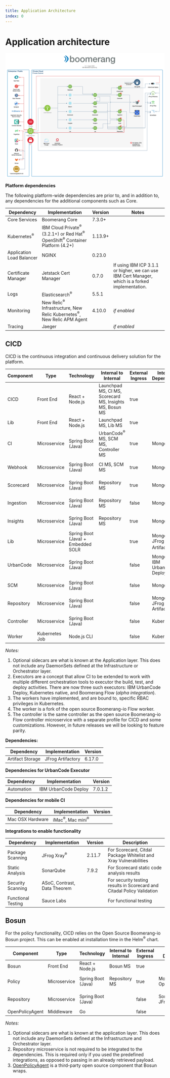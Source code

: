 ```yaml
---
title: Application Architecture
index: 0
---
```


# Application architecture

![Boomerang Infrastructure Architecture](./assets/img/boomerang-architecture-application-cicd.png)

**Platform dependencies**

The following platform-wide dependencies are prior to, and in addition to, any dependencies for the additional components such as Core.

| Dependency | Implementation | Version | Notes |
| --- | --- | --- | --- |
| Core Services | Boomerang Core | 7.3.0+ | |
| Kubernetes<sup>®</sup>                | IBM Cloud Private<sup>®</sup> (3.2.1+) or Red Hat<sup>®</sup> OpenShift<sup>®</sup> Container Platform (4.2+) | 1.13.9+ |                                                                                                              |
| Application Load Balancer | NGINX                                                                     | 0.23.0  |                                                                                                              |
| Certificate Manager       | Jetstack Cert Manager                                                     | 0.7.0   | If using IBM ICP 3.1.1 or higher, we can use IBM Cert Manager, which is a forked implementation. |
| Logs                      | Elasticsearch<sup>®</sup>                                                             | 5.5.1   |                                                                                                              |
| Monitoring                | New Relic<sup>®</sup> Infrastructure, New Relic Kubernetes<sup>®</sup>, New Relic APM Agent       | 4.10.0  | _if enabled_                                                                                                 |
| Tracing                   | Jaeger                                                                    |         | _if enabled_                                                                                                 |

## CICD

CICD is the continuous integration and continuous delivery solution for the platform.

| Component       | Type           | Technology                         | Internal to Internal                                     | External Ingress | Internal Dependency           | External Dependency | Optional Sidecars |
| --------------- | -------------- | ---------------------------------- | -------------------------------------------------------- | ---------------- | ----------------------------- | ------------------- | ------------------ |
| CICD            | Front End      | React + Node.js                    | Launchpad MS, CI MS, Scorecard MS, Insights MS, Bosun MS | true             |                               | GitHub<sup>®</sup>, GitLab<sup>®</sup>      |                    |
| Lib             | Front End      | React + Node.js                    | Launchpad MS, Lib MS                                     | true             |                               |                     |                    |
| CI              | Microservice   | Spring Boot (Java)                 | UrbanCode<sup>®</sup> MS, SCM MS, Controller MS                      | true             | MongoDB                       |                     | New Relic APM      |
| Webhook         | Microservice   | Spring Boot (Java)                 | CI MS, SCM MS                                            | true             | MongoDB                       |                     | New Relic APM      |
| Scorecard       | Microservice   | Spring Boot (Java)                 | Repository MS                                            | true             | MongoDB                       |                     | New Relic APM      |
| Ingestion       | Microservice   | Spring Boot (Java)                 | Repository MS                                            | false             | MongoDB                       |                     | New Relic APM      |
| Insights        | Microservice   | Spring Boot (Java)                 | Repository MS                                            | true             | MongoDB                       |                     | New Relic APM      |
| Lib             | Microservice   | Spring Boot (Java) + Embedded SOLR |                                                          | true             | MongoDB, JFrog Artifactory<sup>®</sup>    | Repository MS       | New Relic APM      |
| UrbanCode       | Microservice   | Spring Boot (Java)                 |                                                          | false            | MongoDB, IBM UrbanCode Deploy |                     | New Relic APM      |
| SCM             | Microservice   | Spring Boot (Java)                 |                                                          | false            | MongoDB                       | GitHub, GitLab      | New Relic APM      |
| Repository      | Microservice   | Spring Boot (Java)                 |                                                          | false            | MongoDB, JFrog Artifactory    |                     | New Relic APM      |
| Controller       | Microservice   | Spring Boot (Java)                 |                                                          | false            | Kubernetes |                     | New Relic APM      |
| Worker          | Kubernetes Job | Node.js CLI                        |                                                          | false            | Kubernetes                    |                     |                    |

_Notes:_

1. Optional sidecars are what is known at the Application layer. This does not include any DaemonSets defined at the Infrastructure or Orchestrator layer.
2. Executors are a concept that allow CI to be extended to work with multiple different orchestration tools to executor the build, test, and deploy activities. There are now three such executors: IBM UrbanCode Deploy, Kubernetes native, and Boomerang Flow (_alpha integration_).
3. The workers have implemented, and are bound to, specific RBAC privileges in Kubernetes.
4. The worker is a fork of the open source Boomerang-io Flow worker.
5. The controller is the same controller as the open source Boomerang-io Flow controller microservice with a separate profile for CICD and some customizations. However, in future releases we will be looking to feature parity.

**Dependencies:**

| Dependency       | Implementation    | Version |
| ---------------- | ----------------- | ------- |
| Artifact Storage | JFrog Artifactory | 6.17.0  |

**Dependencies for UrbanCode Executor**

| Dependency | Implementation       | Version |
| ---------- | -------------------- | ------- |
| Automation | IBM UrbanCode Deploy | 7.0.1.2 |

**Dependencies for mobile CI**

| Dependency       | Implementation    | Version |
| ---------------- | ----------------- | ------- |
| Mac OSX Hardware | iMac<sup>®</sup>, Mac mini<sup>®</sup> |         |

**Integrations to enable functionality**

| Dependency         | Implementation               | Version | Description                                                             |
| ------------------ | ---------------------------- | ------- | ----------------------------------------------------------------------- |
| Package Scanning   | JFrog Xray<sup>®</sup>                   | 2.11.7  | For Scorecard, Citdal Package Whitelist and Xray Vulnerabilities        |
| Static Analysis    | SonarQube                    | 7.9.2   | For Scorecard static code analysis results                              |
| Security Scanning  | ASoC, Contrast, Data Theorem |         | For security testing results in Scorecard and Citadal Policy Validation |
| Functional Testing | Sauce Labs                   |         | For functional testing                                                  |

## Bosun

For the policy functionality, CICD relies on the Open Source Boomerang-io Bosun project. This can be enabled at installation time in the Helm<sup>®</sup> chart.

| Component | Type | Technology | Internal to Internal | External Ingress | Internal Dependency | External Dependency | Optional Sidecars |
| --- | --- | --- | --- | --- | --- | --- | --- |
| Bosun | Front End | React + Node.js | Bosun MS | true | | | |
| Policy | Microservice | Spring Boot (Java) | Repository MS | true | MongoDB, OpenPolicyAgent | | New Relic APM |
| Repository | Microservice | Spring Boot (Java) | | false | SonarQube, JFrog XRay | | New Relic APM |
| OpenPolicyAgent | Middleware | Go | | false | | | |

_Notes:_

1. Optional sidecars are what is known at the application layer. This does not include any DaemonSets defined at the Infrastructure and Orchestrator layer.
2. Repository microservice is not required to be integrated to the dependencies. This is required only if you used the predefined integrations, as opposed to passing in an already retrieved payload.
3. [OpenPolicyAgent](https://openpolicyagent.org/) is a third-party open source component that Bosun wraps.